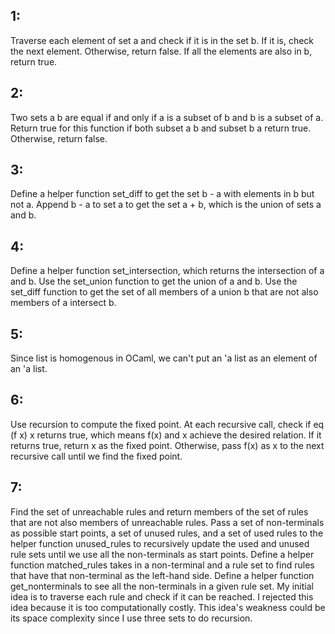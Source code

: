 ## 1: 
Traverse each element of set a and check if it is in the set b. If it is, check the next element. Otherwise, return false. If all the elements are also in b, return true.

## 2: 
Two sets a b are equal if and only if a is a subset of b and b is a subset of a. Return true for this function if both subset a b and subset b a return true. Otherwise, return false.

## 3: 
Define a helper function set_diff to get the set b - a with elements in b but not a. Append b - a to set a to get the set a + b, which is the union of sets a and b.

## 4: 
Define a helper function set_intersection, which returns the intersection of a and b. Use the set_union function to get the union of a and b. Use the set_diff function to get the set of all members of a union b that are not also members of a intersect b.

## 5: 
Since list is homogenous in OCaml, we can't put an 'a list as an element of an 'a list.

## 6: 
Use recursion to compute the fixed point. At each recursive call, check if eq (f x) x returns true, which means f(x) and x achieve the desired relation. If it returns true, return x as the fixed point. Otherwise, pass f(x) as x to the next recursive call until we find the fixed point.

## 7: 
Find the set of unreachable rules and return members of the set of rules that are not also members of unreachable rules. Pass a set of non-terminals as possible start points, a set of unused rules, and a set of used rules to the helper function unused_rules to recursively update the used and unused rule sets until we use all the non-terminals as start points. Define a helper function matched_rules takes in a non-terminal and a rule set to find rules that have that non-terminal as the left-hand side. Define a helper function get_nonterminals to see all the non-terminals in a given rule set. My initial idea is to traverse each rule and check if it can be reached. I rejected this idea because it is too computationally costly. This idea's weakness could be its space complexity since I use three sets to do recursion.